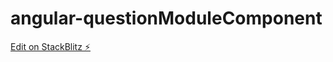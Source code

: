 # angular-questionModuleComponent

[Edit on StackBlitz ⚡️](https://jake.stackblitz.com/edit/angular-rjerwq)